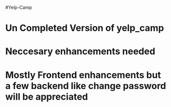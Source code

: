 #Yelp-Camp
# Un Completed Version of yelp_camp
# Neccesary enhancements needed 
# Mostly Frontend enhancements but a few backend like change password will be appreciated
